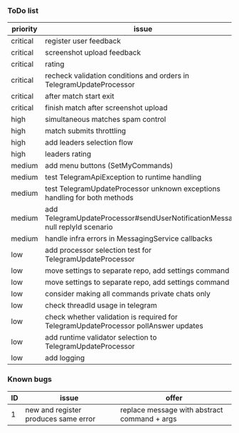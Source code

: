 ### ToDo list

| priority | issue                                                                               |
|----------|-------------------------------------------------------------------------------------|
| critical | register user feedback                                                              |
| critical | screenshot upload feedback                                                          |
| critical | rating                                                                              |
| critical | recheck validation conditions and orders in TelegramUpdateProcessor                 |
| critical | after match start exit                                                              |
| critical | finish match after screenshot upload                                                |
| high     | simultaneous matches spam control                                                   |
| high     | match submits throttling                                                            |
| high     | add leaders selection flow                                                          |
| high     | leaders rating                                                                      |
| medium   | add menu buttons (SetMyCommands)                                                    |
| medium   | test TelegramApiException to runtime handling                                       |
| medium   | test TelegramUpdateProcessor unknown exceptions handling for both methods           |
| medium   | add TelegramUpdateProcessor#sendUserNotificationMessage null replyId scenario       |
| medium   | handle infra errors in MessagingService callbacks                                   |
| low      | add processor selection test for TelegramUpdateProcessor                            |
| low      | move settings to separate repo, add settings command                                |
| low      | move settings to separate repo, add settings command                                |
| low      | consider making all commands private chats only                                     |
| low      | check threadId usage in telegram                                                    |
| low      | check whether validation is required for TelegramUpdateProcessor pollAnswer updates |
| low      | add runtime validator selection to TelegramUpdateProcessor                          |
| low      | add logging                                                                         |

### Known bugs

| ID | issue                                | offer                                        |
|----|--------------------------------------|----------------------------------------------|
| 1  | new and register produces same error | replace message with abstract command + args |
